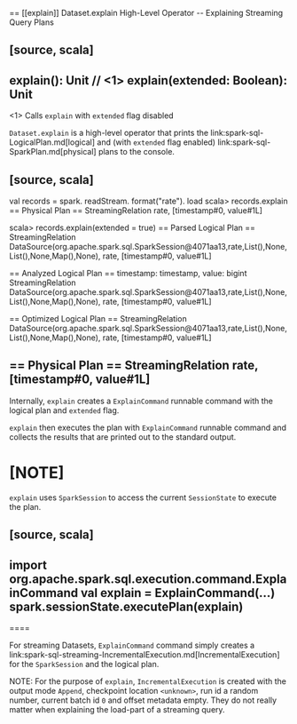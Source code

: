 == [[explain]] Dataset.explain High-Level Operator -- Explaining Streaming Query Plans

[source, scala]
----
explain(): Unit // <1>
explain(extended: Boolean): Unit
----
<1> Calls `explain` with `extended` flag disabled

`Dataset.explain` is a high-level operator that prints the link:spark-sql-LogicalPlan.md[logical] and (with `extended` flag enabled) link:spark-sql-SparkPlan.md[physical] plans to the console.

[source, scala]
----
val records = spark.
  readStream.
  format("rate").
  load
scala> records.explain
== Physical Plan ==
StreamingRelation rate, [timestamp#0, value#1L]

scala> records.explain(extended = true)
== Parsed Logical Plan ==
StreamingRelation DataSource(org.apache.spark.sql.SparkSession@4071aa13,rate,List(),None,List(),None,Map(),None), rate, [timestamp#0, value#1L]

== Analyzed Logical Plan ==
timestamp: timestamp, value: bigint
StreamingRelation DataSource(org.apache.spark.sql.SparkSession@4071aa13,rate,List(),None,List(),None,Map(),None), rate, [timestamp#0, value#1L]

== Optimized Logical Plan ==
StreamingRelation DataSource(org.apache.spark.sql.SparkSession@4071aa13,rate,List(),None,List(),None,Map(),None), rate, [timestamp#0, value#1L]

== Physical Plan ==
StreamingRelation rate, [timestamp#0, value#1L]
----

Internally, `explain` creates a `ExplainCommand` runnable command with the logical plan and `extended` flag.

`explain` then executes the plan with `ExplainCommand` runnable command and collects the results that are printed out to the standard output.

[NOTE]
====
`explain` uses `SparkSession` to access the current `SessionState` to execute the plan.

[source, scala]
----
import org.apache.spark.sql.execution.command.ExplainCommand
val explain = ExplainCommand(...)
spark.sessionState.executePlan(explain)
----
====

For streaming Datasets, `ExplainCommand` command simply creates a link:spark-sql-streaming-IncrementalExecution.md[IncrementalExecution] for the `SparkSession` and the logical plan.

NOTE: For the purpose of `explain`, `IncrementalExecution` is created with the output mode `Append`, checkpoint location `<unknown>`, run id a random number, current batch id `0` and offset metadata empty. They do not really matter when explaining the load-part of a streaming query.
